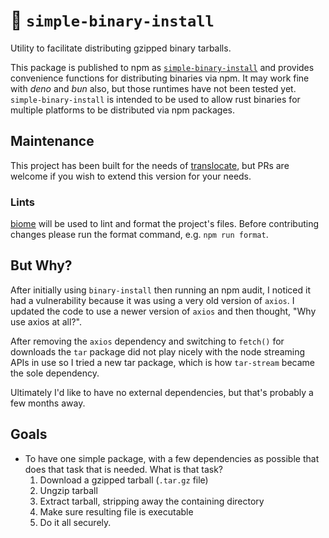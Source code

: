 # 🦀 `simple-binary-install`

Utility to facilitate distributing gzipped binary tarballs.

This package is published to npm as [`simple-binary-install`](https://npmjs.com/package/simple-binary-install) and provides convenience functions for distributing binaries via npm. It may work fine with *deno* and *bun* also, but those runtimes have not been tested yet. `simple-binary-install` is intended to be used to allow rust binaries for multiple platforms to be distributed via npm packages.

## Maintenance

This project has been built for the needs of [translocate](https://crates.io/crates/translocate), but PRs are welcome if you wish to extend this version for your needs.

### Lints

[biome](https://biomejs.dev/) will be used to lint and format the project's files. Before contributing changes please run the format command, e.g. `npm run format`.

## But Why?

After initially using `binary-install` then running an npm audit, I noticed it had a vulnerability because it was using a very old version of `axios`. I updated the code to use a newer version of `axios` and then thought, "Why use axios at all?".

After removing the `axios` dependency and switching to `fetch()` for downloads the `tar` package did not play nicely with the node streaming APIs in use so I tried a new tar package, which is how `tar-stream` became the sole dependency.

Ultimately I'd like to have no external dependencies, but that's probably a few months away.

## Goals
- To have one simple package, with a few dependencies as possible that does that task that is needed.
  What is that task?
  1. Download a gzipped tarball (`.tar.gz` file)
  1. Ungzip tarball
  1. Extract tarball, stripping away the containing directory
  1. Make sure resulting file is executable
  1. Do it all securely.
